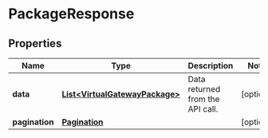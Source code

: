 

# PackageResponse


## Properties

| Name | Type | Description | Notes |
|------------ | ------------- | ------------- | -------------|
|**data** | [**List&lt;VirtualGatewayPackage&gt;**](VirtualGatewayPackage.md) | Data returned from the API call. |  [optional] |
|**pagination** | [**Pagination**](Pagination.md) |  |  [optional] |



